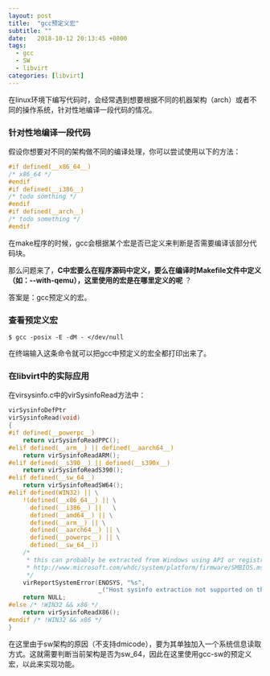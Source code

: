 ```yaml
---
layout: post
title:  "gcc预定义宏"
subtitle: ""
date:   2018-10-12 20:13:45 +0800
tags:
  - gcc
  - SW
  - libvirt
categories: [libvirt]
---
```


 在linux环境下编写代码时，会经常遇到想要根据不同的机器架构（arch）或者不同的操作系统，针对性地编译一段代码的情况。

### 针对性地编译一段代码

假设你想要对不同的架构做不同的编译处理，你可以尝试使用以下的方法：

``` c
#if defined(__x86_64__)
/* x86_64 */
#endif
#if defined(__i386__)
/* todo somthing */
#endif
#if defined(__arch__)
/* todo something */
#endif
```

在make程序的时候，gcc会根据某个宏是否已定义来判断是否需要编译该部分代码块。

那么问题来了，**C中宏要么在程序源码中定义，要么在编译时Makefile文件中定义（如：--with-qemu），这里使用的宏是在哪里定义的呢** ？

答案是：gcc预定义的宏。

### 查看预定义宏

``` shell
$ gcc -posix -E -dM - </dev/null
```

在终端输入这条命令就可以把gcc中预定义的宏全都打印出来了。

### 在libvirt中的实际应用

在virsysinfo.c中的virSysinfoRead方法中：

``` c
virSysinfoDefPtr
virSysinfoRead(void)
{
#if defined(__powerpc__)
    return virSysinfoReadPPC();
#elif defined(__arm__) || defined(__aarch64__)
    return virSysinfoReadARM();
#elif defined(__s390__) || defined(__s390x__)
    return virSysinfoReadS390();
#elif defined(__sw_64__)
    return virSysinfoReadSW64();
#elif defined(WIN32) || \
    !(defined(__x86_64__) || \
      defined(__i386__) ||   \
      defined(__amd64__) || \
      defined(__arm__) || \
      defined(__aarch64__) || \
      defined(__powerpc__) || \
      defined(__sw_64__))
    /*
     * this can probably be extracted from Windows using API or registry
     * http://www.microsoft.com/whdc/system/platform/firmware/SMBIOS.mspx
     */
    virReportSystemError(ENOSYS, "%s",
                         _("Host sysinfo extraction not supported on this platform"));
    return NULL;
#else /* !WIN32 && x86 */
    return virSysinfoReadX86();
#endif /* !WIN32 && x86 */
}
```

在这里由于sw架构的原因（不支持dmicode），要为其单独加入一个系统信息读取方式。这就需要判断当前架构是否为sw_64，因此在这里使用gcc-sw的预定义宏，以此来实现功能。